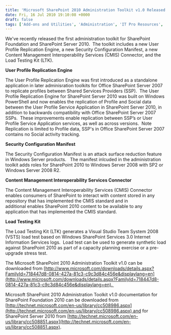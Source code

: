 ```yaml
---
title: 'Microsoft SharePoint 2010 Administration Toolkit v1.0 Released'
date: Fri, 16 Jul 2010 19:10:08 +0000
draft: false
tags: ['Add-ons and Utilities', 'Administration', 'IT Pro Resources', 'People and Profiles', 'SharePoint', 'SharePoint Foundation 2010', 'SharePoint Server 2010', 'Windows Powershell']
---
```


We've recently released the first administration toolkit for SharePoint Foundation and SharePoint Server 2010.  The toolkit includes a new User Profile Replication Engine, a new Security Configuration Manifest, a new Content Management Interoperability Services (CMIS) Connector, and the Load Testing Kit (LTK).

**User Profile Replication Engine**

The User Profile Replication Engine was first introduced as a standalone application in later adminisration toolkits for Office SharePoint Server 2007 to replicate profiles between Shared Services Providers (SSP).  The User Profile Replication Engine for SharePoint Server 2010 was built on Windows PowerShell and now enables the replication of Profile and Social data between the User Profile Service Application in SharePoint Server 2010, in addition to backwards compatibility with Office SharePoint Server 2007 SSPs.  These improvements enable replication between SSP’s or User Profile Service Application services, as well as across versions.  Note Replication is limited to Profile data, SSP's in Office SharePoint Server 2007 contains no Social activity tracking.

**Security Configuration Manifest**

The Security Configuration Manifest is an attack surface reduction feature in Windows Server products.   The manifest inlcuded in the administration toolkit adds roles for SharePoint 2010 to Windows Server 2008 with SP2 or Windows Server 2008 R2.

**Content Management Interoperability Services Connector**

The Content Management Interoperability Services (CMIS) Connector enables consumers of SharePoint to interact with content stored in any repository that has implemented the CMIS standard and in additional enables SharePoint 2010 content to be available to any application that has implemented the CMIS standard.

**Load Testing Kit**

The Load Testing Kit (LTK) generates a Visual Studio Team System 2008 (VSTS) load test based on Windows SharePoint Services 3.0 Internet Information Services logs.  Load test can be used to generate synthetic load against SharePoint 2010 as part of a capacity planning exercise or a pre-upgrade stress test.

The Microsoft SharePoint 2010 Administration Toolkit v1.0 can be downloaded from [http://www.microsoft.com/downloads/details.aspx?FamilyId=718447d8-0814-427a-81c3-c9c3d84c456e&displaylang=en](http://www.microsoft.com/downloads/details.aspx?FamilyId=718447d8-0814-427a-81c3-c9c3d84c456e&displaylang=en). 

Microsoft SharePoint 2010 Administration Toolkit v1.0 documentation for SharePoint Foundation 2010 can be downloaded from [http://technet.microsoft.com/en-us/library/cc508986.aspx](http://technet.microsoft.com/en-us/library/cc508986.aspx) and for SharePoint Server 2010 from [http://technet.microsoft.com/en-us/library/cc508851.aspx](http://technet.microsoft.com/en-us/library/cc508851.aspx).